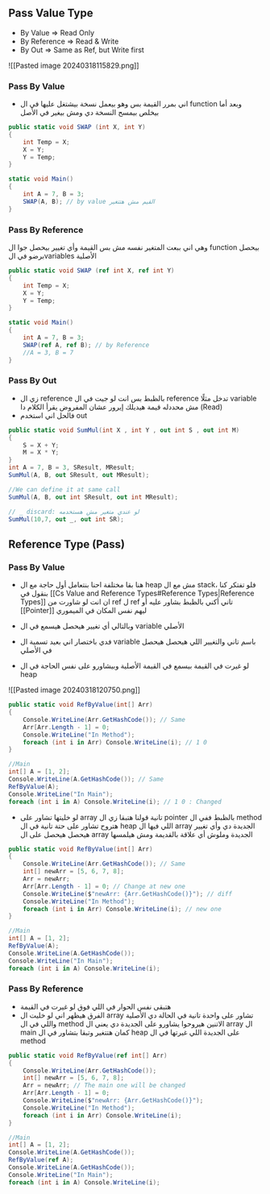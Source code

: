 ## Pass Value Type
- By Value => Read Only
- By Reference => Read & Write
- By Out => Same as Ref, but Write first

![[Pasted image 20240318115829.png]]
### Pass By Value
- اني بمرر القيمة بس وهو بيعمل نسخة بيشتغل عليها في ال function وبعد أما بيخلص بيمسح النسخة دي ومش بيغير في الأصل
```cs
public static void SWAP (int X, int Y)
{
	int Temp = X;
	X = Y;
	Y = Temp;
}

static void Main()
{
	int A = 7, B = 3;
	SWAP(A, B); // by value القيم مش هتتغير
}
```

###  Pass By Reference
وهي اني ببعت المتغير نفسه مش بس القيمة وأي تغيير بيحصل جوا ال function بيحصل برضو في الvariables الأصلية
```cs
public static void SWAP (ref int X, ref int Y)
{
	int Temp = X;
	X = Y;
	Y = Temp;
}

static void Main()
{
	int A = 7, B = 3;
	SWAP(ref A, ref B); // by Reference
	//A = 3, B = 7
}
```

### Pass By Out
- زي ال reference بالظبط بس انت لو جيت في ال reference تدخل مثلًا variable مش محددله قيمة هيديلك إيرور عشان المفروض يقرأ الكلام دا (Read)
- فالحل اني استخدم out
```cs
public static void SumMul(int X , int Y , out int S , out int M)
{
    S = X + Y;
    M = X * Y;
}
int A = 7, B = 3, SResult, MResult;
SumMul(A, B, out SResult, out MResult);

//We can define it at same call
SumMul(A, B, out int SResult, out int MResult);

// _ discard: لو عندي متغير مش هستخدمه
SumMul(10,7, out _, out int SR);
```
## Reference Type (Pass)
### Pass By Value
- هنا بقا مختلفة احنا بنتعامل أول حاجة مع ال heap مش مع ال stack، فلو تفتكر كنا بنقول في [[Cs Value and Reference Types#Reference Types|Reference Types]] ان انت لو شاورت من ref ل ref تاني أكني بالظبط بشاور عليه أو [[Pointer]] ليهم نفس المكان في الميموري
- وبالتالي أي تغيير هيحصل هيسمع في ال variable الأصلي
- فدي باختصار اني بعيد تسمية ال variable باسم تاني والتغيير اللي هيحصل هيحصل في الأصلي

- لو غيرت في القيمة بيسمع في القيمة الأصلية وبيشاورو على نفس الحاجة في ال heap

![[Pasted image 20240318120750.png]]
```cs
public static void RefByValue(int[] Arr)
{
    Console.WriteLine(Arr.GetHashCode()); // Same
    Arr[Arr.Length - 1] = 0;
    Console.WriteLine("In Method");
    foreach (int i in Arr) Console.WriteLine(i); // 1 0
}

//Main
int[] A = [1, 2];
Console.WriteLine(A.GetHashCode()); // Same
RefByValue(A);
Console.WriteLine("In Main");
foreach (int i in A) Console.WriteLine(i); // 1 0 : Changed
```
- لو خليتها تشاور على array تانية قولنا هتبقا زي ال pointer بالظبط ففي ال method هتروح تشاور على حتة تانية في ال heap اللي فيها ال array الجديدة دي وأي تغيير هيحصل هيحصل على ال array الجديدة وملوش أي علاقة بالقديمة ومش هيلمسها
```cs
public static void RefByValue(int[] Arr)
{
    Console.WriteLine(Arr.GetHashCode()); // Same
    int[] newArr = [5, 6, 7, 8];
    Arr = newArr;
    Arr[Arr.Length - 1] = 0; // Change at new one
    Console.WriteLine($"newArr: {Arr.GetHashCode()}"); // diff
    Console.WriteLine("In Method");
    foreach (int i in Arr) Console.WriteLine(i); // new one
}

//Main
int[] A = [1, 2];
RefByValue(A);
Console.WriteLine(A.GetHashCode());
Console.WriteLine("In Main");
foreach (int i in A) Console.WriteLine(i);
```
### Pass By Reference 
- هتبقى نفس الحوار في اللي فوق لو غيرت في القيمة
- الفرق هيظهر اني لو خليت ال array تشاور على واحدة تانية في الحالة دي الأصلية واللي في ال method الاتنين هيروحوا يشاورو على الجديدة دي يعني ال array ال main كمان هتتغير وتبقا بتشاور في ال heap على الجديدة اللي غيرتها في ال method
```cs
public static void RefByValue(ref int[] Arr)
{
    Console.WriteLine(Arr.GetHashCode());
    int[] newArr = [5, 6, 7, 8];
    Arr = newArr; // The main one will be changed
    Arr[Arr.Length - 1] = 0;
    Console.WriteLine($"newArr: {Arr.GetHashCode()}");
    Console.WriteLine("In Method");
    foreach (int i in Arr) Console.WriteLine(i);
}

//Main
int[] A = [1, 2];
Console.WriteLine(A.GetHashCode());
RefByValue(ref A);
Console.WriteLine(A.GetHashCode());
Console.WriteLine("In Main");
foreach (int i in A) Console.WriteLine(i);
```